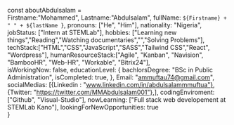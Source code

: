 const aboutAbdulsalam = <br>
    Firstname:"Mohammed",
    Lastname:"Abdulsalam",
    fullName: `${Firstname} + " " + ${lastName }`,
    pronouns: ["He", "Him"],
    nationality: "Nigeria",
    jobStatus: ["Intern at STEMLab"],
    hobbies: ["Learning new things","Reading","Watching documentaries","","Solving Problems"],
    techStack:["HTML","CSS","JavaScript","SASS","Tailwind CSS","React", "Wordpress"],
    humanResourceStack:["Agile", "Kanban", "Navision", "BambooHR", "Web-HR", "Workable", "Bitrix24"],<br>
    isWorkingNow: false,
    educationLevel: {
        bachlorsDegree: "BSc in Public Administration",
        isCompleted: true,
    },
    Email: "ammuftau74@gmail.com",
    socialMedias: [{Linkedin : "www.linkedin.com/in/abdulsalammmuftua"}, {Twitter: "https://twitter.com/MMAbdulsalam001"},],
    codingEnviroment: ["Github", "Visual-Studio"],
    nowLearning: ["Full stack web developement at STEMLab Kano"],
    lookingForNewOpportunities: true    
}
